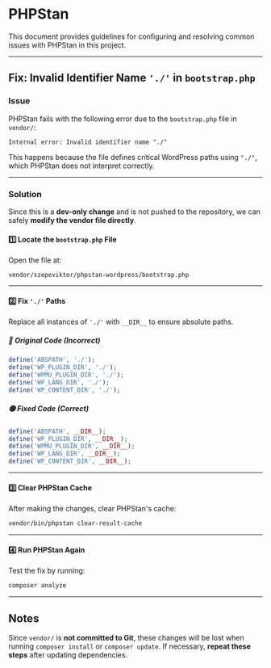 # PHPStan

This document provides guidelines for configuring and resolving common issues with PHPStan in this project.

---

## **Fix: Invalid Identifier Name `'./'` in `bootstrap.php`**

### **Issue**
PHPStan fails with the following error due to the `bootstrap.php` file in `vendor/`:

```
Internal error: Invalid identifier name "./"
```

This happens because the file defines critical WordPress paths using `"./"`, which PHPStan does not interpret correctly.

---

### **Solution**
Since this is a **dev-only change** and is not pushed to the repository, we can safely **modify the vendor file directly**.

#### **1️⃣ Locate the `bootstrap.php` File**
Open the file at:

```
vendor/szepeviktor/phpstan-wordpress/bootstrap.php
```

---

#### **2️⃣ Fix `'./'` Paths**
Replace all instances of `'./'` with `__DIR__` to ensure absolute paths.

##### **🔴 Original Code (Incorrect)**
```php
define('ABSPATH', './');
define('WP_PLUGIN_DIR', './');
define('WPMU_PLUGIN_DIR', './');
define('WP_LANG_DIR', './');
define('WP_CONTENT_DIR', './');
```

##### **🟢 Fixed Code (Correct)**
```php
define('ABSPATH', __DIR__);
define('WP_PLUGIN_DIR', __DIR__);
define('WPMU_PLUGIN_DIR', __DIR__);
define('WP_LANG_DIR', __DIR__);
define('WP_CONTENT_DIR', __DIR__);
```

---

#### **3️⃣ Clear PHPStan Cache**
After making the changes, clear PHPStan's cache:

```sh
vendor/bin/phpstan clear-result-cache
```

---

#### **4️⃣ Run PHPStan Again**
Test the fix by running:

```sh
composer analyze
```

---

## **Notes**

Since `vendor/` is **not committed to Git**, these changes will be lost when running `composer install` or `composer update`. If necessary, **repeat these steps** after updating dependencies.